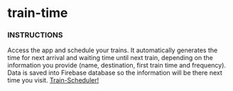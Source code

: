 # train-time

### INSTRUCTIONS

Access the app and schedule your trains. It automatically generates the time for next arrival and waiting time until next train, depending on the information you provide (name, destination, first train time and frequency). Data is saved into Firebase database so the information will be there next time you visit.
[Train-Scheduler!](https://stsend90.github.io/Giphy-hw/)